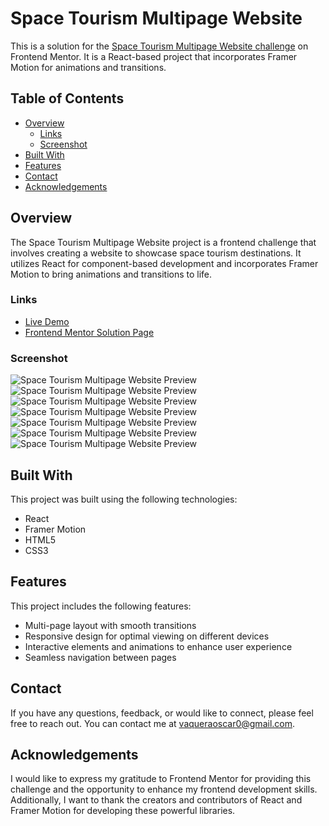 # Space Tourism Multipage Website

This is a solution for the [Space Tourism Multipage Website challenge](https://www.frontendmentor.io/challenges/space-tourism-multipage-website-gRWj1URZ3) on Frontend Mentor. It is a React-based project that incorporates Framer Motion for animations and transitions.

## Table of Contents

- [Overview](#overview)
    - [Links](#links)
    - [Screenshot](#screenshot)
- [Built With](#built-with)
- [Features](#features)
- [Contact](#contact)
- [Acknowledgements](#acknowledgements)

## Overview

The Space Tourism Multipage Website project is a frontend challenge that involves creating a website to showcase space tourism destinations. It utilizes React for component-based development and incorporates Framer Motion to bring animations and transitions to life.

### Links

- [Live Demo](https://vaqueraoscar0.github.io/FrontendMentorio-Space-Tourism)
- [Frontend Mentor Solution Page](https://www.frontendmentor.io/solutions/space-tourism-multipage-website-react-framer-motion-xyz123)

### Screenshot

![Space Tourism Multipage Website Preview](./src/Design/img1.png)
![Space Tourism Multipage Website Preview](./src/Design/img2.png)
![Space Tourism Multipage Website Preview](./src/Design/img3.png)
![Space Tourism Multipage Website Preview](./src/Design/img4.png)
![Space Tourism Multipage Website Preview](./src/Design/mob1.png)
![Space Tourism Multipage Website Preview](./src/Design/mob2.png)
![Space Tourism Multipage Website Preview](./src/Design/mob3.png)

## Built With

This project was built using the following technologies:

- React
- Framer Motion
- HTML5
- CSS3

## Features

This project includes the following features:

- Multi-page layout with smooth transitions
- Responsive design for optimal viewing on different devices
- Interactive elements and animations to enhance user experience
- Seamless navigation between pages

## Contact

If you have any questions, feedback, or would like to connect, please feel free to reach out. You can contact me at vaqueraoscar0@gmail.com.

## Acknowledgements

I would like to express my gratitude to Frontend Mentor for providing this challenge and the opportunity to enhance my frontend development skills. Additionally, I want to thank the creators and contributors of React and Framer Motion for developing these powerful libraries.
